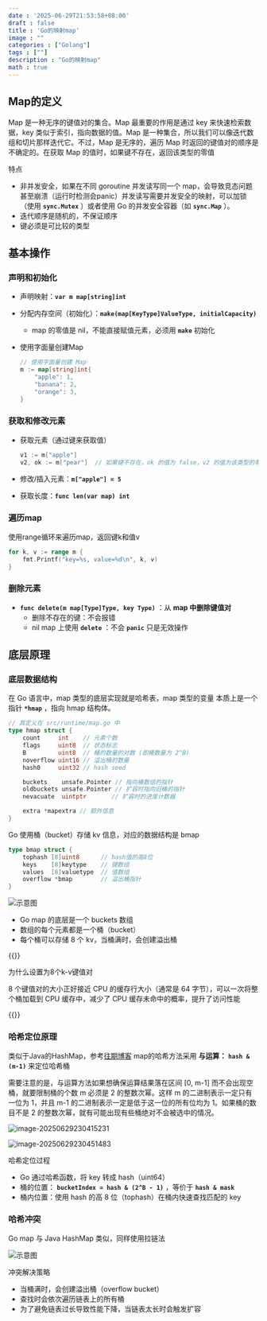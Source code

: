 ```yaml
---
date : '2025-06-29T21:53:58+08:00'
draft : false
title : 'Go的映射map'
image : ""
categories : ["Golang"]
tags : [""]
description : "Go的映射map"
math : true
---
```


## Map的定义

Map 是一种无序的键值对的集合。Map 最重要的作用是通过 key 来快速检索数据，key 类似于索引，指向数据的值。Map 是一种集合，所以我们可以像迭代数组和切片那样迭代它。不过，Map 是无序的，遍历 Map 时返回的键值对的顺序是不确定的。在获取 Map 的值时，如果键不存在，返回该类型的零值

特点

- 非并发安全，如果在不同 goroutine 并发读写同一个 map，会导致竞态问题甚至崩溃（运行时检测会panic）并发读写需要并发安全的映射，可以加锁（使用 **`sync.Mutex`** ）或者使用 Go 的并发安全容器（如 **`sync.Map`** ）。
- 迭代顺序是随机的，不保证顺序
- 键必须是可比较的类型

## 基本操作

### 声明和初始化

- 声明映射：**`var m map[string]int`**

- 分配内存空间（初始化）：**`make(map[KeyType]ValueType, initialCapacity)`**

  - map 的零值是 nil，不能直接赋值元素，必须用 **`make`** 初始化

- 使用字面量创建Map

  ```go
  // 使用字面量创建 Map
  m := map[string]int{
      "apple": 1,
      "banana": 2,
      "orange": 3,
  }
  ```

### 获取和修改元素

- 获取元素（通过键来获取值）

  ```go
  v1 := m["apple"]
  v2, ok := m["pear"]  // 如果键不存在，ok 的值为 false，v2 的值为该类型的零值
  ```

- 修改/插入元素：**`m["apple"] = 5`**

- 获取长度：**`func len(var map) int`**

### 遍历map

使用range循环来遍历map，返回键k和值v

```go
for k, v := range m {
    fmt.Printf("key=%s, value=%d\n", k, v)
}
```

### 删除元素

- **`func delete(m map[Type]Type, key Type)`** ：从 **map 中删除键值对**
  - 删除不存在的键：不会报错
  - nil map 上使用 **`delete`** ：不会 **`panic`** 只是无效操作

## 底层原理

### 底层数据结构

在 Go 语言中，map 类型的底层实现就是哈希表，map 类型的变量 本质上是一个指针 **`*hmap`** ，指向 hmap 结构体。

```go
// 其定义在 src/runtime/map.go 中
type hmap struct {
    count     int    // 元素个数
    flags     uint8  // 状态标志
    B         uint8  // 桶的数量的对数 (即桶数量为 2^B)
    noverflow uint16 // 溢出桶的数量
    hash0     uint32 // hash seed

    buckets    unsafe.Pointer // 指向桶数组的指针
    oldbuckets unsafe.Pointer // 扩容时指向旧桶的指针
    nevacuate  uintptr       // 扩容时的进度计数器

    extra *mapextra // 额外信息
}
```

Go 使用桶（bucket）存储 kv 信息，对应的数据结构是 bmap

```go
type bmap struct {
    tophash [8]uint8      // hash值的高8位
    keys    [8]keytype    // 键数组
    values  [8]valuetype  // 值数组
    overflow *bmap        // 溢出桶指针
}
```

![示意图](c4fcde87-e22e-4991-8e88-0c054dbafd76.png)

- Go map 的底层是一个 buckets 数组
- 数组的每个元素都是一个桶（bucket）
- 每个桶可以存储 8 个 kv，当桶满时，会创建溢出桶

{{<notice tip>}}

为什么设置为8个k-v键值对

8 个键值对的大小正好接近 CPU 的缓存行大小（通常是 64 字节），可以一次将整个桶加载到 CPU 缓存中，减少了 CPU 缓存未命中的概率，提升了访问性能

{{</notice>}}

### 哈希定位原理

类似于Java的HashMap，参考[往期博客](https://tyritic.github.io/p/java%E4%B8%AD%E7%9A%84hashmap%E7%B1%BB%E5%8F%8A%E5%85%B6%E8%A1%8D%E7%94%9F%E7%B1%BB/#hash%E6%96%B9%E6%B3%95%E7%9A%84%E5%BA%95%E5%B1%82%E5%AE%9E%E7%8E%B0:~:text=Copy-,%E6%95%B0%E7%BB%84%E7%B4%A2%E5%BC%95%E8%AE%A1%E7%AE%97%E5%8E%9F%E7%90%86,-%E9%80%9A%E5%B8%B8%E5%9F%BA%E4%BA%8E%E5%93%88) map的哈希方法采用 **与运算：** **`hash & (m-1)`** 来定位哈希桶

需要注意的是，与运算方法如果想确保运算结果落在区间 [0, m-1] 而不会出现空桶，就要限制桶的个数 m 必须是 2 的整数次幂。这样 m 的二进制表示一定只有一位为 1，并且 m-1 的二进制表示一定是低于这一位的所有位均为 1。如果桶的数目不是 2 的整数次幂，就有可能出现有些桶绝对不会被选中的情况。

![image-20250629230415231](image-20250629230415231.png)

![image-20250629230451483](image-20250629230451483.png)

哈希定位过程

- Go 通过哈希函数，将 key 转成 hash（uint64）
- 桶的位置： **`bucketIndex = hash & (2^B - 1)`** ，等价于 **`hash & mask`**
- 桶内位置：使用 hash 的高 8 位（tophash）在桶内快速查找匹配的 key

### 哈希冲突

Go map 与 Java HashMap 类似，同样使用拉链法

![示意图](image-20250629230701915.png)

冲突解决策略

- 当桶满时，会创建溢出桶（overflow bucket）
- 查找时会依次遍历链表上的所有桶
- 为了避免链表过长导致性能下降，当链表太长时会触发扩容
